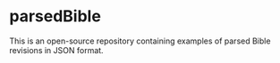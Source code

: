 # parsedBible
This is an open-source repository containing examples of parsed Bible revisions in JSON format.
